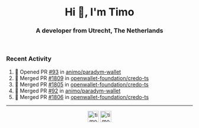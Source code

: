 <h1 align="center">Hi 👋, I'm Timo</h1>
<h3 align="center">A developer from Utrecht, The Netherlands</h3>
<br/>
<!-- https://github.com/rahuldkjain/github-profile-readme-generator --!>

<!--  <p align="left"><img src="https://github-readme-stats.vercel.app/api?username=timoglastra&show_icons=true&count_private=true&" alt="timoglastra" /></p> --!>

<!--
Github language stats
<p align="left"><img src="https://github-readme-stats.vercel.app/api/top-langs/?username=timoglastra&layout=compact" alt="timoglastra" /><p>
-->

<!-- Codestats language stats -->
<!-- <p align="left"><img src="https://codestats-readme.vercel.app/api/top-langs/?username=timoglastra&layout=compact&language_count=12" alt="timoglastra" /><p>    --!>
  
<h3>Recent Activity</h3>

<!--START_SECTION:activity-->
1. 💪 Opened PR [#93](https://github.com/animo/paradym-wallet/pull/93) in [animo/paradym-wallet](https://github.com/animo/paradym-wallet)
2. 🎉 Merged PR [#1809](https://github.com/openwallet-foundation/credo-ts/pull/1809) in [openwallet-foundation/credo-ts](https://github.com/openwallet-foundation/credo-ts)
3. 🎉 Merged PR [#1805](https://github.com/openwallet-foundation/credo-ts/pull/1805) in [openwallet-foundation/credo-ts](https://github.com/openwallet-foundation/credo-ts)
4. 🎉 Merged PR [#92](https://github.com/animo/paradym-wallet/pull/92) in [animo/paradym-wallet](https://github.com/animo/paradym-wallet)
5. 🎉 Merged PR [#1806](https://github.com/openwallet-foundation/credo-ts/pull/1806) in [openwallet-foundation/credo-ts](https://github.com/openwallet-foundation/credo-ts)
<!--END_SECTION:activity-->

---

<p align="center">
<a href="https://twitter.com/timoglastra" target="blank"><img align="center" src="https://cdn.jsdelivr.net/npm/simple-icons@3.0.1/icons/twitter.svg" alt="timoglastra" height="30" width="30" /></a>
<a href="https://linkedin.com/in/timoglastra" target="blank"><img align="center" src="https://cdn.jsdelivr.net/npm/simple-icons@3.0.1/icons/linkedin.svg" alt="timoglastra" height="30" width="30" /></a>
</p>



